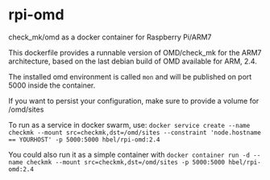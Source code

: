# rpi-omd
check_mk/omd as a docker container for Raspberry Pi/ARM7

This dockerfile provides a runnable version of OMD/check_mk for the ARM7 architecture, based on the last 
debian build of OMD available for ARM, 2.4.

The installed omd environment is called `mon` and will be published on port 5000 inside the container.

If you want to persist your configuration, make sure to provide a volume for /omd/sites

To run as a service in docker swarm, use:
`docker service create --name checkmk --mount src=checkmk,dst=/omd/sites --constraint 'node.hostname == YOURHOST' -p 5000:5000 hbel/rpi-omd:2.4`

You could also run it as a simple container with
`docker container run -d --name checkmk --mount src=checkmk,dst=/omd/sites -p 5000:5000 hbel/rpi-omd:2.4`
